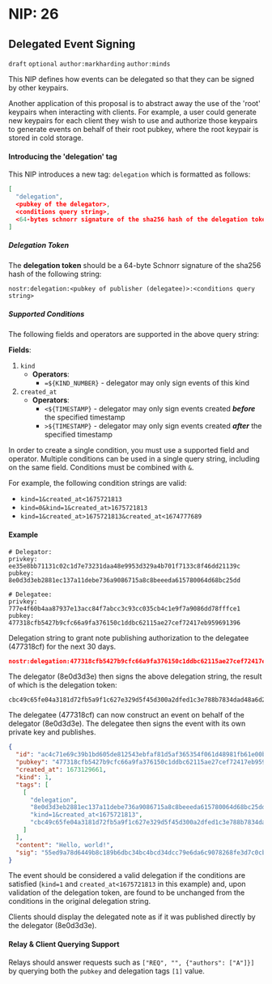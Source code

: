 NIP: 26
=======

Delegated Event Signing
-----

`draft` `optional` `author:markharding` `author:minds`

This NIP defines how events can be delegated so that they can be signed by other keypairs.

Another application of this proposal is to abstract away the use of the 'root' keypairs when interacting with clients. For example, a user could generate new keypairs for each client they wish to use and authorize those keypairs to generate events on behalf of their root pubkey, where the root keypair is stored in cold storage. 

#### Introducing the 'delegation' tag

This NIP introduces a new tag: `delegation` which is formatted as follows:

```json
[
  "delegation",
  <pubkey of the delegator>,
  <conditions query string>,
  <64-bytes schnorr signature of the sha256 hash of the delegation token>
]
```

##### Delegation Token

The **delegation token** should be a 64-byte Schnorr signature of the sha256 hash of the following string:

```
nostr:delegation:<pubkey of publisher (delegatee)>:<conditions query string>
```

##### Supported Conditions

The following fields and operators are supported in the above query string:

**Fields**:
1. `kind`
   -  **Operators**:
      -  `=${KIND_NUMBER}` - delegator may only sign events of this kind
2. `created_at`
   -  **Operators**:
      -  `<${TIMESTAMP}` - delegator may only sign events created ***before*** the specified timestamp
      -  `>${TIMESTAMP}` - delegator may only sign events created ***after*** the specified timestamp

In order to create a single condition, you must use a supported field and operator. Multiple conditions can be used in a single query string, including on the same field. Conditions must be combined with `&`.

For example, the following condition strings are valid:

- `kind=1&created_at<1675721813`
- `kind=0&kind=1&created_at>1675721813`
- `kind=1&created_at>1675721813&created_at<1674777689`

#### Example

```
# Delegator:
privkey: ee35e8bb71131c02c1d7e73231daa48e9953d329a4b701f7133c8f46dd21139c
pubkey:  8e0d3d3eb2881ec137a11debe736a9086715a8c8beeeda615780064d68bc25dd

# Delegatee:
privkey: 777e4f60b4aa87937e13acc84f7abcc3c93cc035cb4c1e9f7a9086dd78fffce1
pubkey:  477318cfb5427b9cfc66a9fa376150c1ddbc62115ae27cef72417eb959691396
```

Delegation string to grant note publishing authorization to the delegatee (477318cf) for the next 30 days.
```json
nostr:delegation:477318cfb5427b9cfc66a9fa376150c1ddbc62115ae27cef72417eb959691396:kind=1&created_at<1675721885
```

The delegator (8e0d3d3e) then signs the above delegation string, the result of which is the delegation token:
```
cbc49c65fe04a3181d72fb5a9f1c627e329d5f45d300a2dfed1c3e788b7834dad48a6d27d8e244af39c77381334ede97d4fd15abe80f35fda695fd9bd732aa1e
```

The delegatee (477318cf) can now construct an event on behalf of the delegator (8e0d3d3e). The delegatee then signs the event with its own private key and publishes.
```json
{
  "id": "ac4c71e69c39b1bd605de812543ebfaf81d5af365354f061d48981fb61e00b8a",
  "pubkey": "477318cfb5427b9cfc66a9fa376150c1ddbc62115ae27cef72417eb959691396",
  "created_at": 1673129661,
  "kind": 1,
  "tags": [
    [
      "delegation",
      "8e0d3d3eb2881ec137a11debe736a9086715a8c8beeeda615780064d68bc25dd",
      "kind=1&created_at<1675721813",
      "cbc49c65fe04a3181d72fb5a9f1c627e329d5f45d300a2dfed1c3e788b7834dad48a6d27d8e244af39c77381334ede97d4fd15abe80f35fda695fd9bd732aa1e"
    ]
  ],
  "content": "Hello, world!",
  "sig": "55ed9a78d6449b8c189b6dbc34bc4bcd34dcc79e6da6c9078268fe3d7c0cbe62b1b907ffb76ba591e83895b1329bf2e6e16f3b0cd5827272e420d419c6f0f0b5"
}
```

The event should be considered a valid delegation if the conditions are satisfied (`kind=1` and `created_at<1675721813` in this example) and, upon validation of the delegation token, are found to be unchanged from the conditions in the original delegation string.

Clients should display the delegated note as if it was published directly by the delegator (8e0d3d3e).


#### Relay & Client Querying Support

Relays should answer requests such as `["REQ", "", {"authors": ["A"]}]` by querying both the `pubkey` and delegation tags `[1]` value.  
